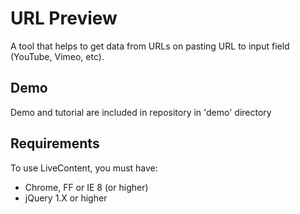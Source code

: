 # URL Preview

A tool that helps to get data from URLs on pasting URL to input field (YouTube, Vimeo, etc).
## Demo

Demo and tutorial are included in repository in 'demo' directory

## Requirements

To use LiveContent, you must have:

* Chrome, FF or IE 8 (or higher)
* jQuery 1.X or higher
